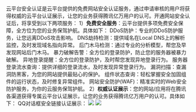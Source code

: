 云平台安全认证是云平台提供的免费网站安全认证服务，通过申请审核的用户将获得权威的云平台认证展示，让您的业务获得腾讯亿万用户的认可。开通网站安全认证后，将享受到以下两项服务：
1）**免费安全服务**：云平台提供多项免费安全保障，全方位为您的业务保驾护航。具体如下：
DDoS防护：专业的DDoS防护服务，让您远离DDoS攻击影响。
DNS劫持检测：提供域名在Local DNS上的解析监控，及时发现域名指向异常。
后门木马检测：通过专业的分析模型，帮您及早发现网站后门木马。
暴力破解告警：全方位的登录防护，防止您的服务器被暴力破解。
异地登录提醒：全方位的登录防护，及时帮您发现异地登录行为。
服务器登录流水查询：提供详细的登录流水，及时发现异常登录行为。
漏洞扫描：查漏洞防黑客，为您的网站提供最贴心的保护。
组件状态查询：轻松掌握安全加固组件的运行状态，及时修复异常组件。
网站安全防护(WAF)：精准实时的Web安全防护服务，为你的云服务保驾护航。
2）**权威认证展示**：您的网站/应用将在腾讯各渠道获得专属云平台认证展示，让您的业务获得腾讯亿万用户的认可。具体如下：
QQ对话框安全链接认证展示：
![](http://imgcache.tcecqpoc.fsphere.cn/image/mccdn.qcloud.com/img56c62a20e43c0.png)
![](http://imgcache.tcecqpoc.fsphere.cn/image/mccdn.qcloud.com/img56c62a2c69b99.png)